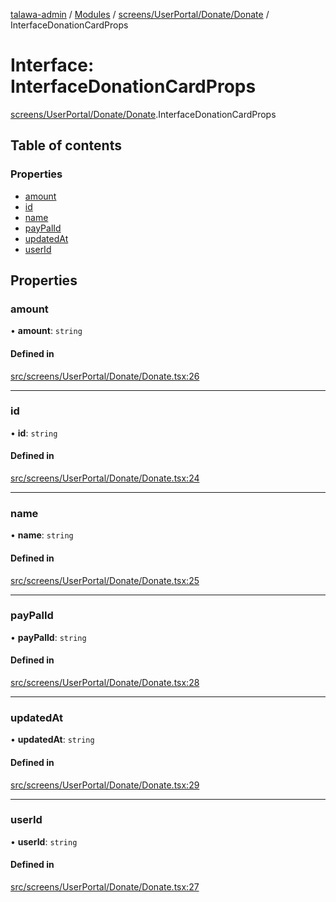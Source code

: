 [talawa-admin](../README.md) / [Modules](../modules.md) / [screens/UserPortal/Donate/Donate](../modules/screens_UserPortal_Donate_Donate.md) / InterfaceDonationCardProps

# Interface: InterfaceDonationCardProps

[screens/UserPortal/Donate/Donate](../modules/screens_UserPortal_Donate_Donate.md).InterfaceDonationCardProps

## Table of contents

### Properties

- [amount](screens_UserPortal_Donate_Donate.InterfaceDonationCardProps.md#amount)
- [id](screens_UserPortal_Donate_Donate.InterfaceDonationCardProps.md#id)
- [name](screens_UserPortal_Donate_Donate.InterfaceDonationCardProps.md#name)
- [payPalId](screens_UserPortal_Donate_Donate.InterfaceDonationCardProps.md#paypalid)
- [updatedAt](screens_UserPortal_Donate_Donate.InterfaceDonationCardProps.md#updatedat)
- [userId](screens_UserPortal_Donate_Donate.InterfaceDonationCardProps.md#userid)

## Properties

### amount

• **amount**: `string`

#### Defined in

[src/screens/UserPortal/Donate/Donate.tsx:26](https://github.com/vasujain275/talawa-admin/blob/b5dc326/src/screens/UserPortal/Donate/Donate.tsx#L26)

___

### id

• **id**: `string`

#### Defined in

[src/screens/UserPortal/Donate/Donate.tsx:24](https://github.com/vasujain275/talawa-admin/blob/b5dc326/src/screens/UserPortal/Donate/Donate.tsx#L24)

___

### name

• **name**: `string`

#### Defined in

[src/screens/UserPortal/Donate/Donate.tsx:25](https://github.com/vasujain275/talawa-admin/blob/b5dc326/src/screens/UserPortal/Donate/Donate.tsx#L25)

___

### payPalId

• **payPalId**: `string`

#### Defined in

[src/screens/UserPortal/Donate/Donate.tsx:28](https://github.com/vasujain275/talawa-admin/blob/b5dc326/src/screens/UserPortal/Donate/Donate.tsx#L28)

___

### updatedAt

• **updatedAt**: `string`

#### Defined in

[src/screens/UserPortal/Donate/Donate.tsx:29](https://github.com/vasujain275/talawa-admin/blob/b5dc326/src/screens/UserPortal/Donate/Donate.tsx#L29)

___

### userId

• **userId**: `string`

#### Defined in

[src/screens/UserPortal/Donate/Donate.tsx:27](https://github.com/vasujain275/talawa-admin/blob/b5dc326/src/screens/UserPortal/Donate/Donate.tsx#L27)
